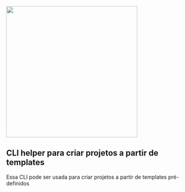 

<div>
  <img src="https://www.imagemhost.com.br/images/2022/08/01/LOGO-SACOLA.png" width="350" />
 
</div>

## CLI helper para criar projetos a partir de templates

Essa CLI pode ser usada para criar projetos a partir de templates pré-definidos

